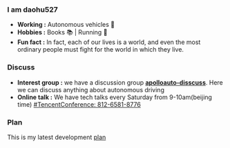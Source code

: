 ### I am daohu527 
-  **Working :** Autonomous vehicles :blue_car:  
-  **Hobbies :** Books :books: | Running :runner:
-  **Fun fact :** In fact, each of our lives is a world, and even the most ordinary people must fight for the world in which they live.
### Discuss
-  **Interest group :** we have a discussion group [**apolloauto-disscuss**](https://groups.google.com/g/apolloauto). Here we can discuss anything about autonomous driving
-  **Online talk :** We have tech talks every Saturday from 9-10am(beijing time) [#TencentConference: 812-6581-8776](https://meeting.tencent.com/dm/wsiaJp3n49fb)
### Plan
This is my latest development [plan](https://github.com/users/daohu527/projects/4)
